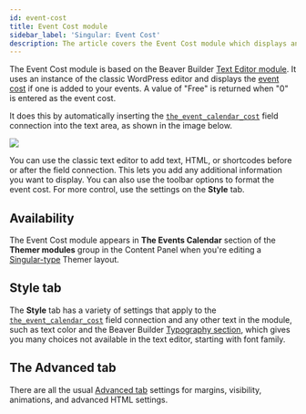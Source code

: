 ```yaml
---
id: event-cost
title: Event Cost module
sidebar_label: 'Singular: Event Cost'
description: The article covers the Event Cost module which displays an event's cost.
---
```


The Event Cost module is based on the Beaver Builder [Text Editor module](/beaver-builder/layouts/modules/text). It uses an instance of the classic WordPress editor and displays the [event cost](https://theeventscalendar.com/knowledgebase/k/creating-an-event/#Event_Cost) if one is added to your events. A value of "Free" is returned when "0" is entered as the event cost.

It does this by automatically inserting the [`the_event_calendar_cost`](../field-connections.md#event-cost) field connection into the text area, as shown in the image below.

![](/img/beaver-themer/integrations--tec--event-cost--1.jpg)

You can use the classic text editor to add text, HTML, or shortcodes before or after the field connection. This lets you add any additional information you want to display. You can also use the toolbar options to format the event cost. For more control, use the settings on the **Style** tab.

## Availability

The Event Cost module appears in **The Events Calendar** section of the **Themer modules** group in the Content Panel when you're editing a [Singular-type](../../../layout-types-modules/singular-layout-type/themer-singular-layout-type.md) Themer layout.

## Style tab

The **Style** tab has a variety of settings that apply to the [`the_event_calendar_cost`](../field-connections.md#event-cost) field connection and any other text in the module, such as text color and the Beaver Builder [Typography section](/beaver-builder/styles/typography/overview), which gives you many choices not available in the text editor, starting with font family.

## The Advanced tab

There are all the usual [Advanced tab](/beaver-builder/layouts/advanced-tab) settings for margins, visibility, animations, and advanced HTML settings.
